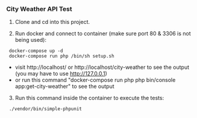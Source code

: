 ### City Weather API Test

1. Clone and cd into this project.

2. Run docker and connect to container (make sure port 80 & 3306 is not being used):
```
 docker-compose up -d
 docker-compose run php /bin/sh setup.sh
```

 - visit http://localhost/ or http://localhost/city-weather to see the output (you may have to use http://127.0.0.1)
 - or run this command "docker-compose run php php bin/console app:get-city-weather" to see the output

3. Run this command inside the container to execute the tests:
 ```
  ./vendor/bin/simple-phpunit
 ```
